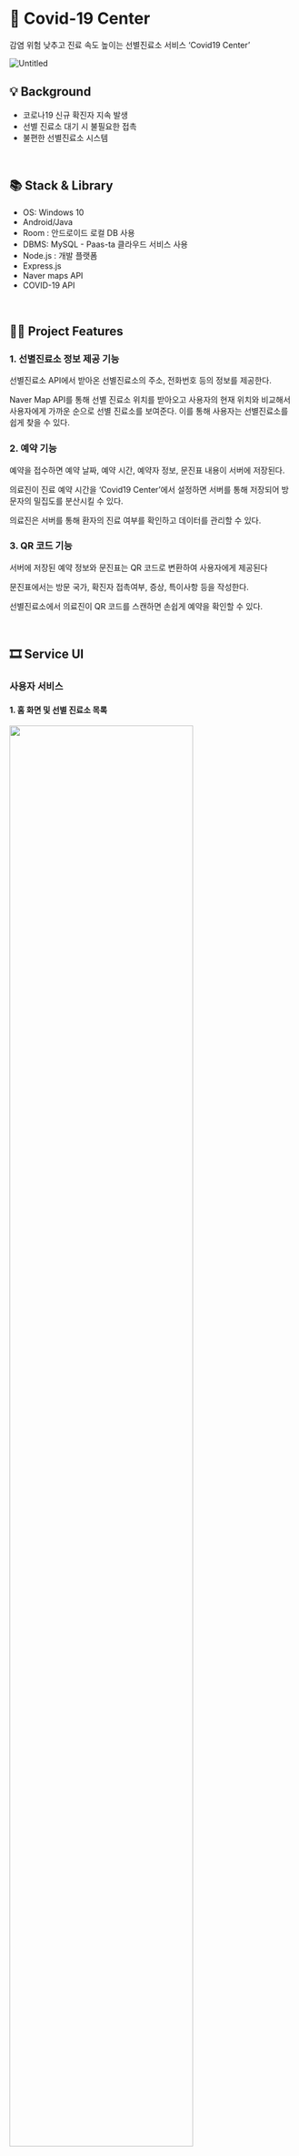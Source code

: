# 🏥 Covid-19 Center


감염 위험 낮추고 진료 속도 높이는 선별진료소 서비스 ‘Covid19 Center’

![Untitled](https://user-images.githubusercontent.com/59998914/126848498-ca707a13-bdcb-4e2a-a32b-aa0b2ed3303e.png)

## 💡 Background


- 코로나19 신규 확진자 지속 발생
- 선별 진료소 대기 시 불필요한 접촉
- 불편한 선별진료소 시스템

<br>

## **📚 Stack & Library**

- OS: Windows 10
- Android/Java
- Room : 안드로이드 로컬 DB 사용
- DBMS: MySQL - Paas-ta 클라우드 서비스 사용
- Node.js : 개발 플랫폼
- Express.js
- Naver maps API
- COVID-19 API

<br>

## 👩‍💻 Project Features


### 1. 선별진료소 정보 제공 기능

선별진료소 API에서 받아온 선별진료소의 주소, 전화번호 등의 정보를 제공한다.

Naver Map API를 통해 선별 진료소 위치를 받아오고 사용자의 현재 위치와 비교해서 사용자에게 가까운 순으로 선별 진료소를 보여준다. 이를 통해 사용자는 선별진료소를 쉽게 찾을 수 있다.

### 2. 예약 기능

예약을 접수하면 예약 날짜, 예약 시간, 예약자 정보, 문진표 내용이 서버에 저장된다.

의료진이 진료 예약 시간을 ‘Covid19 Center’에서 설정하면 서버를 통해 저장되어 방문자의 밀집도를 분산시킬 수 있다.

의료진은 서버를 통해 환자의 진료 여부를 확인하고 데이터를 관리할 수 있다.

### 3. QR 코드 기능

서버에 저장된 예약 정보와 문진표는 QR 코드로 변환하여 사용자에게 제공된다

문진표에서는 방문 국가, 확진자 접촉여부, 증상, 특이사항 등을 작성한다.

선별진료소에서 의료진이 QR 코드를 스캔하면 손쉽게 예약을 확인할 수 있다.

<br>

## 🎞️ Service UI


### 사용자 서비스

#### 1. 홈 화면 및 선별 진료소 목록

<img src = "https://user-images.githubusercontent.com/63557248/128548565-4999fec3-f36e-4714-8066-e4893dd7dc03.png" width=80% height=80% >

#### 2. 선별진료소 상세정보 및 예약 페이지

<img src = "https://user-images.githubusercontent.com/63557248/128549115-94e2b0b7-1dcc-41b9-936f-640b6abce61d.png" width=80% height=80% >

#### 3. 예약 완료 및 QR 코드 화면

<img src = "https://user-images.githubusercontent.com/63557248/128549181-a8608bb9-fdfc-4e3b-b1a5-7a0ee173ae1a.png" width=80% height=80% >

#### 4. 자가 진단 페이지

<img src = "https://user-images.githubusercontent.com/63557248/128549198-dbffee0a-eb80-42ea-bc2e-66f3108d1f5c.png" width=80% height=80% >

#### 5. 마이페이지

<img src = "https://user-images.githubusercontent.com/63557248/128549413-5b971447-a043-410c-b56a-dadd28637e60.png" width=80% height=80% >

***

### 의료진용 서비스

#### 6. 의료진용 QR 스캔 페이지

<img src = "https://user-images.githubusercontent.com/63557248/128549477-841fca83-fab1-45ca-a513-8772270b550d.png" width=80% height=80% >

#### 7. 의료진용 예약 관리 페이지

<img src = "https://user-images.githubusercontent.com/63557248/128549489-65a0dc19-26ac-45f3-80d0-dec4076f49e2.png" width=80% height=80% >

<br>

## ⏳ Service Flow

![Untitled 12](https://user-images.githubusercontent.com/59998914/126848519-d9298c92-ff3e-4ece-92a6-46740076af09.png)

<br>

## 🛠️ Architecture

![Untitled 13](https://user-images.githubusercontent.com/59998914/126848520-68a80af3-3c55-42a3-a512-5f7d62fe860b.png)

<br>

## 💭 I Learned

- Express 프레임워크를 활용한 백엔드 개발을 담당하였습니다.
- Paas-ta 클라우드 서비스의 MySQL를 활용하여 사용자 데이터베이스를 구축하였습니다.
- Retrofit을 이용하여 프론트와 통신하였습니다.
- 로그인 페이지 구현을 담당하였습니다.
- 데이터를 받아와 캘린더와 문진표, QR 코드에 추가, 수정하는 기능을 담당하였습니다.
